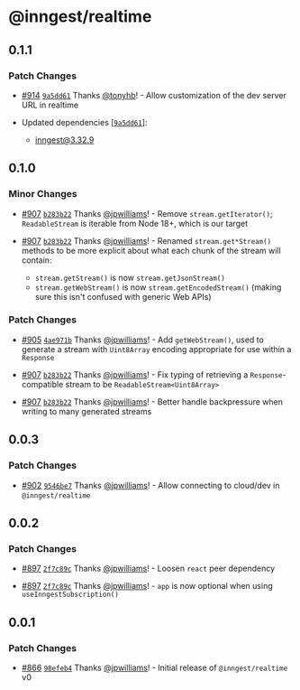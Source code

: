 # @inngest/realtime

## 0.1.1

### Patch Changes

- [#914](https://github.com/inngest/inngest-js/pull/914) [`9a5dd61`](https://github.com/inngest/inngest-js/commit/9a5dd61abb03936bf2df6196ee48e626508b70bf) Thanks [@tonyhb](https://github.com/tonyhb)! - Allow customization of the dev server URL in realtime

- Updated dependencies [[`9a5dd61`](https://github.com/inngest/inngest-js/commit/9a5dd61abb03936bf2df6196ee48e626508b70bf)]:
  - inngest@3.32.9

## 0.1.0

### Minor Changes

- [#907](https://github.com/inngest/inngest-js/pull/907) [`b283b22`](https://github.com/inngest/inngest-js/commit/b283b221723d27e9d64e5f36e3751a9c697a4c09) Thanks [@jpwilliams](https://github.com/jpwilliams)! - Remove `stream.getIterator()`; `ReadableStream` is iterable from Node 18+, which is our target

- [#907](https://github.com/inngest/inngest-js/pull/907) [`b283b22`](https://github.com/inngest/inngest-js/commit/b283b221723d27e9d64e5f36e3751a9c697a4c09) Thanks [@jpwilliams](https://github.com/jpwilliams)! - Renamed `stream.get*Stream()` methods to be more explicit about what each chunk of the stream will contain:

  - `stream.getStream()` is now `stream.getJsonStream()`
  - `stream.getWebStream()` is now `stream.getEncodedStream()` (making sure this isn't confused with generic Web APIs)

### Patch Changes

- [#905](https://github.com/inngest/inngest-js/pull/905) [`4ae971b`](https://github.com/inngest/inngest-js/commit/4ae971bda2141bf9e25a250783e5256d9b907d49) Thanks [@jpwilliams](https://github.com/jpwilliams)! - Add `getWebStream()`, used to generate a stream with `Uint8Array` encoding appropriate for use within a `Response`

- [#907](https://github.com/inngest/inngest-js/pull/907) [`b283b22`](https://github.com/inngest/inngest-js/commit/b283b221723d27e9d64e5f36e3751a9c697a4c09) Thanks [@jpwilliams](https://github.com/jpwilliams)! - Fix typing of retrieving a `Response`-compatible stream to be `ReadableStream<Uint8Array>`

- [#907](https://github.com/inngest/inngest-js/pull/907) [`b283b22`](https://github.com/inngest/inngest-js/commit/b283b221723d27e9d64e5f36e3751a9c697a4c09) Thanks [@jpwilliams](https://github.com/jpwilliams)! - Better handle backpressure when writing to many generated streams

## 0.0.3

### Patch Changes

- [#902](https://github.com/inngest/inngest-js/pull/902) [`9546be7`](https://github.com/inngest/inngest-js/commit/9546be72b03a01c0f9d8efcf8ca5bb2639e23473) Thanks [@jpwilliams](https://github.com/jpwilliams)! - Allow connecting to cloud/dev in `@inngest/realtime`

## 0.0.2

### Patch Changes

- [#897](https://github.com/inngest/inngest-js/pull/897) [`2f7c89c`](https://github.com/inngest/inngest-js/commit/2f7c89c6c60668349f2cb792ed219b20c6c271f0) Thanks [@jpwilliams](https://github.com/jpwilliams)! - Loosen `react` peer dependency

- [#897](https://github.com/inngest/inngest-js/pull/897) [`2f7c89c`](https://github.com/inngest/inngest-js/commit/2f7c89c6c60668349f2cb792ed219b20c6c271f0) Thanks [@jpwilliams](https://github.com/jpwilliams)! - `app` is now optional when using `useInngestSubscription()`

## 0.0.1

### Patch Changes

- [#866](https://github.com/inngest/inngest-js/pull/866) [`98efeb4`](https://github.com/inngest/inngest-js/commit/98efeb4eb6f80f418251a22377f428b42b9fff37) Thanks [@jpwilliams](https://github.com/jpwilliams)! - Initial release of `@inngest/realtime` v0
